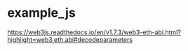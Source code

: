 # example_js
https://web3js.readthedocs.io/en/v1.7.3/web3-eth-abi.html?highlight=web3.eth.abi#decodeparameters
